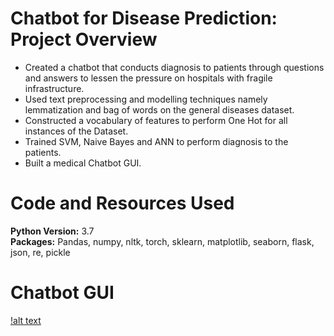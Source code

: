 # Chatbot for Disease Prediction: Project Overview

* Created a chatbot that conducts diagnosis to patients through questions and answers to lessen the pressure on hospitals with fragile infrastructure. 
* Used text preprocessing and modelling techniques namely lemmatization and bag of words on the general diseases dataset.
* Constructed a vocabulary of features to perform One Hot for all instances of the Dataset.
* Trained SVM, Naive Bayes and ANN to perform diagnosis to the patients.
* Built a medical Chatbot GUI.

# Code and Resources Used
**Python Version:** 3.7\
**Packages:** Pandas, numpy, nltk, torch, sklearn, matplotlib, seaborn, flask, json, re, pickle

# Chatbot GUI

[!alt text](https://github.com/Mr-Ferjani/Chatbot-for-Disease-Prediction/blob/main/Chatbot.png)

 

